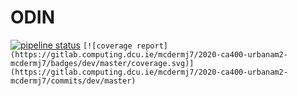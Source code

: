 # ODIN

[![pipeline status](https://gitlab.computing.dcu.ie/mcdermj7/2020-ca400-urbanam2-mcdermj7/badges/dev/master/pipeline.svg)](https://gitlab.computing.dcu.ie/mcdermj7/2020-ca400-urbanam2-mcdermj7/commits/dev/master)  `[![coverage report](https://gitlab.computing.dcu.ie/mcdermj7/2020-ca400-urbanam2-mcdermj7/badges/dev/master/coverage.svg)](https://gitlab.computing.dcu.ie/mcdermj7/2020-ca400-urbanam2-mcdermj7/commits/dev/master)` 

